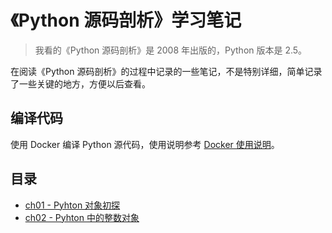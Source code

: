 # 《Python 源码剖析》学习笔记

> 我看的《Python 源码剖析》是 2008 年出版的，Python 版本是 2.5。

在阅读《Python 源码剖析》的过程中记录的一些笔记，不是特别详细，简单记录了一些关键的地方，方便以后查看。

## 编译代码

使用 Docker 编译 Python 源代码，使用说明参考 [Docker 使用说明](docker.md)。

## 目录

- [ch01 - Pyhton 对象初探](ch01.md)
- [ch02 - Pyhton 中的整数对象](ch02.md)

